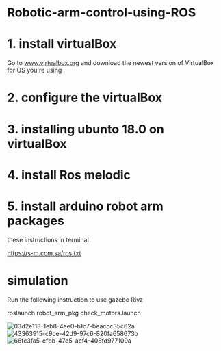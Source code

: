  # Robotic-arm-control-using-ROS
# 1. install virtualBox
 
  Go to www.virtualbox.org and download the newest version of VirtualBox for OS you're using
  
 # 2. configure the virtualBox
 
 # 3. installing ubunto 18.0 on virtualBox
 
 # 4. install Ros melodic
 
 # 5. install arduino robot arm packages
 
 these instructions in terminal
 
https://s-m.com.sa/ros.txt

 # simulation 
 
Run the following instruction to use gazebo Rivz

  roslaunch robot_arm_pkg check_motors.launch
 
![03d2e118-1eb8-4ee0-b1c7-beaccc35c62a](https://user-images.githubusercontent.com/85651071/123658386-5aeb3980-d83a-11eb-9c4c-7a15a6594c5c.jpg)
![43363915-c9ce-42d9-97c6-820fa658673b](https://user-images.githubusercontent.com/85651071/123658488-72c2bd80-d83a-11eb-9113-cb09e7e7f04d.jpg)
![66fc3fa5-efbb-47d5-acf4-408fd977109a](https://user-images.githubusercontent.com/85651071/123658580-89691480-d83a-11eb-9710-9c03c7b76281.jpg)








